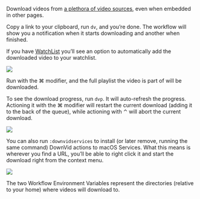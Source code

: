 Download videos from [a plethora of video sources](https://rg3.github.io/youtube-dl/supportedsites.html), even when embedded in other pages.

Copy a link to your clipboard, run `dv`, and you’re done. The workflow will show you a notification when it starts downloading and another when finished.

If you have [WatchList](https://github.com/vitorgalvao/alfred-workflows/tree/master/WatchList) you’ll see an option to automatically add the downloaded video to your watchlist.

![](https://i.imgur.com/Q33FNRw.png)
 
Run with the ⌘ modifier, and the full playlist the video is part of will be downloaded.

To see the download progress, run `dvp`. It will auto-refresh the progress. Actioning it with the ⌘ modifier will restart the current download (adding it to the back of the queue), while actioning with ⌃ will abort the current download.

![](https://i.imgur.com/92TfpDM.png)
 
You can also run `:downvidservices` to install (or later remove, running the same command) DownVid actions to macOS Services. What this means is wherever you find a URL, you’ll be able to right click it and start the download right from the context menu.

![](https://i.imgur.com/NWHIWcY.png)

The two Workflow Environment Variables represent the directories (relative to your home) where videos will download to.
